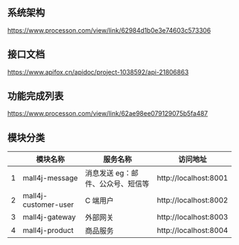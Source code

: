 ## 系统架构

https://www.processon.com/view/link/62984d1b0e3e74603c573306

## 接口文档

https://www.apifox.cn/apidoc/project-1038592/api-21806863

## 功能完成列表

https://www.processon.com/view/link/62ae98ee079129075b5fa487

## 模块分类

|  | 模块名称 | 服务名称 | 访问地址 |
| -- | --- | --- | --- |
| 1 | mall4j-message | 消息发送 eg：邮件、公众号、短信等 | http://localhost:8001 |
| 2 | mall4j-customer-user | C 端用户 | http://localhost:8002 |
| 3 | mall4j-gateway | 外部网关 | http://localhost:8003 |
| 4 | mall4j-product | 商品服务 | http://localhost:8004 |

